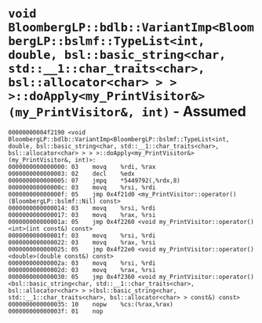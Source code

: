 # `void BloombergLP::bdlb::VariantImp<BloombergLP::bslmf::TypeList<int, double, bsl::basic_string<char, std::__1::char_traits<char>, bsl::allocator<char> > > >::doApply<my_PrintVisitor&>(my_PrintVisitor&, int)` - Assumed

```x86asm
00000000004f2190 <void BloombergLP::bdlb::VariantImp<BloombergLP::bslmf::TypeList<int, double, bsl::basic_string<char, std::__1::char_traits<char>, bsl::allocator<char> > > >::doApply<my_PrintVisitor&>(my_PrintVisitor&, int)>:
0000000000000000: 03	movq	%rdi, %rax
0000000000000003: 02	decl	%edx
0000000000000005: 07	jmpq	*5449792(,%rdx,8)
000000000000000c: 03	movq	%rsi, %rdi
000000000000000f: 05	jmp	0x4f21d0 <my_PrintVisitor::operator()(BloombergLP::bslmf::Nil) const>
0000000000000014: 03	movq	%rsi, %rdi
0000000000000017: 03	movq	%rax, %rsi
000000000000001a: 05	jmp	0x4f2260 <void my_PrintVisitor::operator()<int>(int const&) const>
000000000000001f: 03	movq	%rsi, %rdi
0000000000000022: 03	movq	%rax, %rsi
0000000000000025: 05	jmp	0x4f22e0 <void my_PrintVisitor::operator()<double>(double const&) const>
000000000000002a: 03	movq	%rsi, %rdi
000000000000002d: 03	movq	%rax, %rsi
0000000000000030: 05	jmp	0x4f2360 <void my_PrintVisitor::operator()<bsl::basic_string<char, std::__1::char_traits<char>, bsl::allocator<char> > >(bsl::basic_string<char, std::__1::char_traits<char>, bsl::allocator<char> > const&) const>
0000000000000035: 10	nopw	%cs:(%rax,%rax)
000000000000003f: 01	nop	
```
